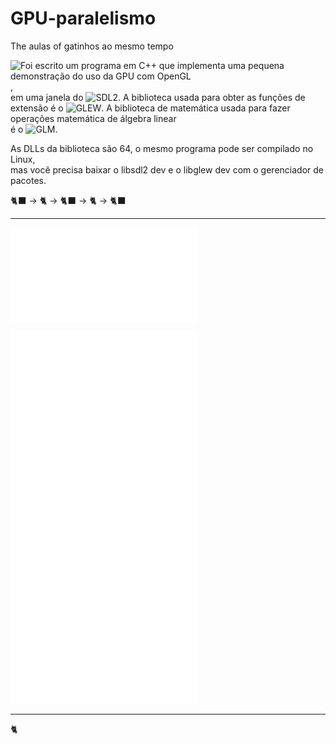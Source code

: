 # GPU-paralelismo
The aulas of gatinhos ao mesmo tempo

![Foi escrito um programa em C++ que implementa uma pequena demonstração do uso da GPU com OpenGL](demo/),  
em uma janela do ![SDL2](https://www.libsdl.org/). A biblioteca usada para obter as funções de extensão é o ![GLEW](https://glew.sourceforge.net/).
A biblioteca de matemática usada para fazer operações matemática de álgebra linear  
é o ![GLM](https://github.com/g-truc/glm).

As DLLs da biblioteca são 64, o mesmo programa pode ser compilado no Linux,  
mas você precisa baixar o libsdl2 dev e o libglew dev com o gerenciador de pacotes.

🐈‍⬛ -> 🐈 -> 🐈‍⬛ -> 🐈 -> 🐈‍⬛

----

![Sumario](sumario/sumario.md) 

![Apresentação e introdução](1/1-.md)  
![Qual a base de conhecimento e a preparação necessária para iniciar nessa área](2/2-.md)  
![Quais os diferentes campos e sua situação no mercado exterior](3/3-.md)  
![Situação do Brasil e o campo graphics programming](4/4-.md)  

---

🐈

